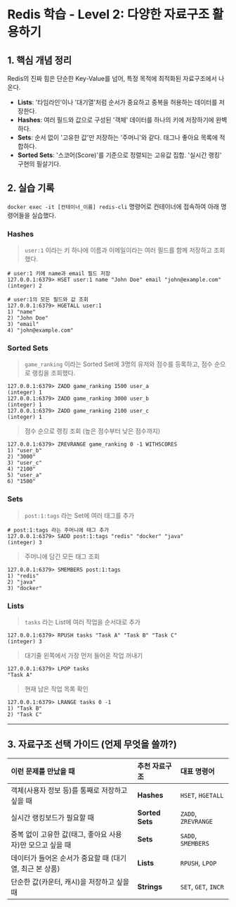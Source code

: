 # Redis 학습 - Level 2: 다양한 자료구조 활용하기

## 1. 핵심 개념 정리
Redis의 진짜 힘은 단순한 Key-Value를 넘어, 특정 목적에 최적화된 자료구조에서 나온다.

- **Lists**: '타임라인'이나 '대기열'처럼 순서가 중요하고 중복을 허용하는 데이터를 저장한다.
- **Hashes**: 여러 필드와 값으로 구성된 '객체' 데이터를 하나의 키에 저장하기에 완벽하다.
- **Sets**: 순서 없이 '고유한 값'만 저장하는 '주머니'와 같다. 태그나 좋아요 목록에 적합하다.
- **Sorted Sets**: '스코어(Score)'를 기준으로 정렬되는 고유값 집합. '실시간 랭킹' 구현의 필살기다.

## 2. 실습 기록
`docker exec -it [컨테이너_이름] redis-cli` 명령어로 컨테이너에 접속하여 아래 명령어들을 실습했다.

### Hashes
> `user:1` 이라는 키 하나에 이름과 이메일이라는 여러 필드를 함께 저장하고 조회했다.

```redis
# user:1 키에 name과 email 필드 저장
127.0.0.1:6379> HSET user:1 name "John Doe" email "john@example.com"
(integer) 2

# user:1의 모든 필드와 값 조회
127.0.0.1:6379> HGETALL user:1
1) "name"
2) "John Doe"
3) "email"
4) "john@example.com"
```

### Sorted Sets
> `game_ranking` 이라는 Sorted Set에 3명의 유저와 점수를 등록하고, 점수 순으로 랭킹을 조회했다.
```redis
127.0.0.1:6379> ZADD game_ranking 1500 user_a
(integer) 1
127.0.0.1:6379> ZADD game_ranking 3000 user_b
(integer) 1
127.0.0.1:6379> ZADD game_ranking 2100 user_c
(integer) 1
```
> 점수 순으로 랭킹 조회 (높은 점수부터 낮은 점수까지)
```redis
127.0.0.1:6379> ZREVRANGE game_ranking 0 -1 WITHSCORES
1) "user_b"
2) "3000"
3) "user_c"
4) "2100"
5) "user_a"
6) "1500"
```

### Sets
> `post:1:tags` 라는 Set에 여러 태그를 추가
```redis
# post:1:tags 라는 주머니에 태그 추가
127.0.0.1:6379> SADD post:1:tags "redis" "docker" "java"
(integer) 3
```

> 주머니에 담긴 모든 태그 조회
```redis
127.0.0.1:6379> SMEMBERS post:1:tags
1) "redis"
2) "java"
3) "docker"
```

### Lists
> `tasks` 라는 List에 여러 작업을 순서대로 추가
```redis
127.0.0.1:6379> RPUSH tasks "Task A" "Task B" "Task C"
(integer) 3
```
> 대기줄 왼쪽에서 가장 먼저 들어온 작업 꺼내기
```redis
127.0.0.1:6379> LPOP tasks
"Task A"
```
> 현재 남은 작업 목록 확인
```redis
127.0.0.1:6379> LRANGE tasks 0 -1
1) "Task B"
2) "Task C"
```

---

## 3. 자료구조 선택 가이드 (언제 무엇을 쓸까?)

| 이런 문제를 만났을 때 | 추천 자료구조 | 대표 명령어 |
| :--- | :--- | :--- |
| 객체(사용자 정보 등)를 통째로 저장하고 싶을 때 | **Hashes** | `HSET`, `HGETALL` |
| 실시간 랭킹보드가 필요할 때 | **Sorted Sets** | `ZADD`, `ZREVRANGE`|
| 중복 없이 고유한 값(태그, 좋아요 사용자)만 모으고 싶을 때 | **Sets** | `SADD`, `SMEMBERS` |
| 데이터가 들어온 순서가 중요할 때 (대기열, 최근 본 상품) | **Lists** | `RPUSH`, `LPOP` |
| 단순한 값(카운터, 캐시)을 저장하고 싶을 때 | **Strings** | `SET`, `GET`, `INCR` |